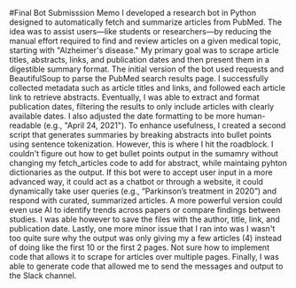 #Final Bot Submisssion Memo
I developed a research bot in Python designed to automatically fetch and summarize articles from PubMed. The idea was to assist users—like students or researchers—by reducing the manual effort required to find and review articles on a given medical topic, starting with "Alzheimer's disease." My primary goal was to scrape article titles, abstracts, links, and publication dates and then present them in a digestible summary format. The initial version of the bot used requests and BeautifulSoup to parse the PubMed search results page. I successfully collected metadata such as article titles and links, and followed each article link to retrieve abstracts. Eventually, I was able to extract and format publication dates, filtering the results to only include articles with clearly available dates. I also adjusted the date formatting to be more human-readable (e.g., "April 24, 2021"). To enhance usefulness, I created a second script that generates summaries by breaking abstracts into bullet points using sentence tokenization. However, this is where I hit the roadblock. I couldn't figure out how to get bullet points output in the sumamry without changing my fetch_articles code to add for abstract, while maintaing pyhton dictionaries as the output. If this bot were to accept user input in a more advanced way, it could act as a chatbot or through a website, it could dynamically take user queries (e.g., “Parkinson’s treatment in 2020”) and respond with curated, summarized articles. A more powerful version could even use AI to identify trends across papers or compare findings between studies. I was able however to save the files with the author, title, link, and publication date. Lastly, one more minor issue that I ran into was I wasn't too quite sure why the output was only giving my a few articles (4) instead of doing like the first 10 or the first 2 pages. Not sure how to implement code that allows it to scrape for articles over multiple pages. Finally, I was able to generate code that allowed me to send the messages and output to the Slack channel. 
